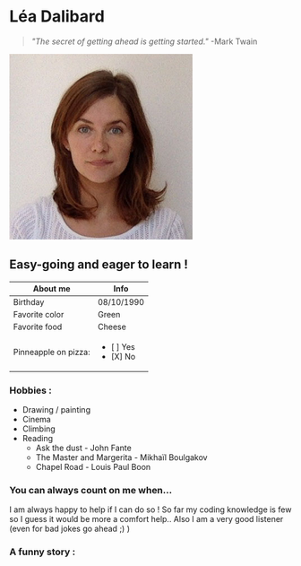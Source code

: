 # Léa Dalibard

>*"The secret of getting ahead is getting started."* 
-Mark Twain

![Image](https://github.com/LeaDalibard/markdown-challenge/blob/master/photo%20cv.jpg?raw=true)

## Easy-going and eager to learn !

| About me  | Info          |
| ------------- | ------------- |
| Birthday | 08/10/1990  |
| Favorite color  | Green  |
| Favorite food  | Cheese |
| Pinneapple on pizza: |  <ul><li>[ ] Yes</li><li>[X] No</li></ul>|

### Hobbies :

* Drawing / painting
* Cinema 
* Climbing
* Reading
  * Ask the dust - John Fante
  * The Master and Margerita - Mikhaïl Boulgakov
  * Chapel Road - Louis Paul Boon
  
### You can always count on me when... 

I am always happy to help if I can do so !
So far my coding knowledge is few so I guess it would be more a comfort help..
Also I am a very good listener (even for bad jokes go ahead ;) )

### A funny story :



